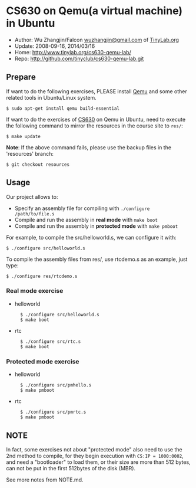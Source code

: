 # CS630 on Qemu(a virtual machine) in Ubuntu

- Author: Wu Zhangjin/Falcon <wuzhangjin@gmail.com> of [TinyLab.org](http://tinylab.org)
- Update: 2008-09-16, 2014/03/16
- Home: <http://www.tinylab.org/cs630-qemu-lab/>
- Repo: <http://github.com/tinyclub/cs630-qemu-lab.git>

## Prepare

If want to do the following exercises, PLEASE install
[Qemu](http://wiki.qemu.org/Main_Page) and some other related tools in
Ubuntu/Linux system.

    $ sudo apt-get install qemu build-essential

If want to do the exercises of
[CS630](http://www.cs.usfca.edu/~cruse/cs630f06/) on Qemu in Ubuntu, need
to execute the following command to mirror the resources in the course site to `res/`:

    $ make update

**Note**: If the above command fails, please use the backup files in the 'resources' branch:

    $ git checkout resources

## Usage

Our project allows to:

- Specify an assembly file for compiling with `./configure /path/to/file.s`
- Compile and run the assembly in **real mode** with `make boot`
- Compile and run the assembly in **protected mode** with `make pmboot`

For example, to compile the src/helloworld.s, we can configure it with:

    $ ./configure src/helloworld.s

To compile the assembly files from res/, use rtcdemo.s as an example, just
type:

    $ ./configure res/rtcdemo.s

### **Real mode** exercise

- helloworld

        $ ./configure src/helloworld.s
        $ make boot

- rtc

        $ ./configure src/rtc.s
        $ make boot

### **Protected mode** exercise

- helloworld

        $ ./configure src/pmhello.s
        $ make pmboot

- rtc

        $ ./configure src/pmrtc.s
        $ make pmboot

## NOTE

In fact, some exercises not about "protected mode" also need to use the
2nd method to compile, for they begin execution with `CS:IP = 1000:0002`, and
need a "bootloader" to load them, or their size are more than 512 bytes, can
not be put in the first 512bytes of the disk (MBR).

See more notes from NOTE.md.
